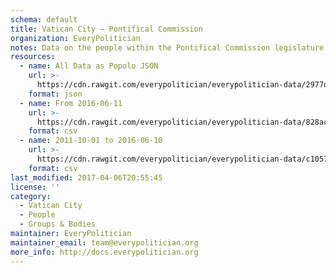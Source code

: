 ```yaml
---
schema: default
title: Vatican City — Pontifical Commission
organization: EveryPolitician
notes: Data on the people within the Pontifical Commission legislature of Vatican City.
resources:
  - name: All Data as Popolo JSON
    url: >-
      https://cdn.rawgit.com/everypolitician/everypolitician-data/2977d5a87acc5a4bab18475915b212875912d132/data/Vatican_City/Pontifical_Commission/ep-popolo-v1.0.json
    format: json
  - name: From 2016-06-11
    url: >-
      https://cdn.rawgit.com/everypolitician/everypolitician-data/828ac11968481deaee985fedbe16aac09c9eb123/data/Vatican_City/Pontifical_Commission/term-2016.csv
    format: csv
  - name: 2011-10-01 to 2016-06-10
    url: >-
      https://cdn.rawgit.com/everypolitician/everypolitician-data/c10571cf21874af731785c5fa3cba7b3c09f265f/data/Vatican_City/Pontifical_Commission/term-2011.csv
    format: csv
last_modified: 2017-04-06T20:55:45
license: ''
category:
  - Vatican City
  - People
  - Groups & Bodies
maintainer: EveryPolitician
maintainer_email: team@everypolitician.org
more_info: http://docs.everypolitician.org
---
```

